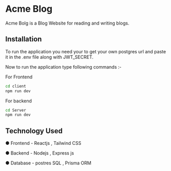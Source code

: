 # Acme Blog

Acme Bolg is a Blog Website for reading and writing blogs.

## Installation

To run the application you need your to get your own postgres url and paste it in the .env file along with JWT_SECRET.

Now to run the application type following commands :-

For Frontend
```bash
cd client
npm run dev
```

For backend

```bash
cd Server
npm run dev
```

## Technology Used
● Frontend - Reactjs , Tailwind CSS

● Backend - Nodejs , Express js

● Database - postres SQL , Prisma ORM